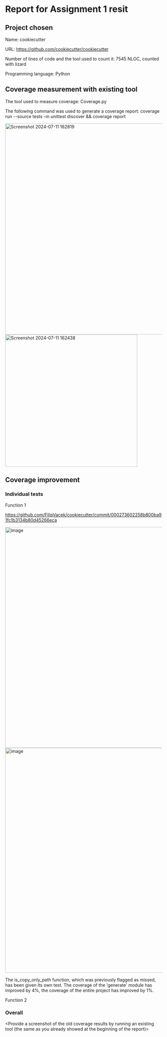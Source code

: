 # Report for Assignment 1 resit

## Project chosen

Name: cookiecutter

URL: https://github.com/cookiecutter/cookiecutter

Number of lines of code and the tool used to count it: 7545 NLOC, counted with lizard

Programming language: Python

## Coverage measurement with existing tool

The tool used to measure coverage: Coverage.py

The following command was used to generate a coverage report: coverage run --source tests -m unittest discover && coverage report

<img width="678" alt="Screenshot 2024-07-11 162819" src="https://github.com/FilipVacek/cookiecutter/assets/121828721/469e1446-172b-4660-9724-d4207e7013cb">
<img width="425" alt="Screenshot 2024-07-11 162438" src="https://github.com/FilipVacek/cookiecutter/assets/121828721/38bb29d6-6188-41e8-ad7c-3b58f8b38538">

## Coverage improvement

### Individual tests

Function 1

https://github.com/FilipVacek/cookiecutter/commit/000273602258b800ba91fc1b3134b80d45266eca

<img width="709" alt="image" src="https://github.com/FilipVacek/cookiecutter/assets/121828721/3fd0ceee-904f-47a6-8431-bcd6c019edaf">

<img width="722" alt="image" src="https://github.com/FilipVacek/cookiecutter/assets/121828721/b54d9465-b3dc-4869-8341-b50a073f1682">

The is_copy_only_path function, which was previously flagged as missed, has been given its own test. The coverage of the 'generate' module has improved by 4%, the coverage of the entire project has improved by 1%.

Function 2



### Overall

<Provide a screenshot of the old coverage results by running an existing tool (the same as you already showed at the beginning of the report)>

<Provide a screenshot of the new coverage results by running the existing tool using all test modifications>
